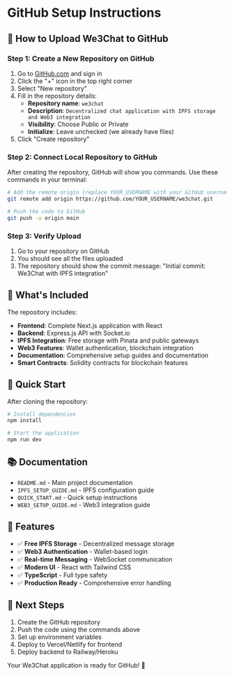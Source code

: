 # GitHub Setup Instructions

## 🚀 How to Upload We3Chat to GitHub

### Step 1: Create a New Repository on GitHub

1. Go to [GitHub.com](https://github.com) and sign in
2. Click the "+" icon in the top right corner
3. Select "New repository"
4. Fill in the repository details:
   - **Repository name**: `we3chat`
   - **Description**: `Decentralized chat application with IPFS storage and Web3 integration`
   - **Visibility**: Choose Public or Private
   - **Initialize**: Leave unchecked (we already have files)
5. Click "Create repository"

### Step 2: Connect Local Repository to GitHub

After creating the repository, GitHub will show you commands. Use these commands in your terminal:

```bash
# Add the remote origin (replace YOUR_USERNAME with your GitHub username)
git remote add origin https://github.com/YOUR_USERNAME/we3chat.git

# Push the code to GitHub
git push -u origin main
```

### Step 3: Verify Upload

1. Go to your repository on GitHub
2. You should see all the files uploaded
3. The repository should show the commit message: "Initial commit: We3Chat with IPFS integration"

## 📁 What's Included

The repository includes:

- **Frontend**: Complete Next.js application with React
- **Backend**: Express.js API with Socket.io
- **IPFS Integration**: Free storage with Pinata and public gateways
- **Web3 Features**: Wallet authentication, blockchain integration
- **Documentation**: Comprehensive setup guides and documentation
- **Smart Contracts**: Solidity contracts for blockchain features

## 🔧 Quick Start

After cloning the repository:

```bash
# Install dependencies
npm install

# Start the application
npm run dev
```

## 📚 Documentation

- `README.md` - Main project documentation
- `IPFS_SETUP_GUIDE.md` - IPFS configuration guide
- `QUICK_START.md` - Quick setup instructions
- `WEB3_SETUP_GUIDE.md` - Web3 integration guide

## 🎯 Features

- ✅ **Free IPFS Storage** - Decentralized message storage
- ✅ **Web3 Authentication** - Wallet-based login
- ✅ **Real-time Messaging** - WebSocket communication
- ✅ **Modern UI** - React with Tailwind CSS
- ✅ **TypeScript** - Full type safety
- ✅ **Production Ready** - Comprehensive error handling

## 🚀 Next Steps

1. Create the GitHub repository
2. Push the code using the commands above
3. Set up environment variables
4. Deploy to Vercel/Netlify for frontend
5. Deploy backend to Railway/Heroku

Your We3Chat application is ready for GitHub! 🎉
